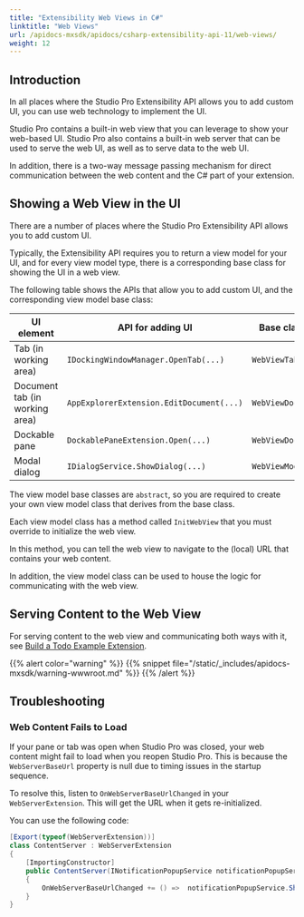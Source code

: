 ```yaml
---
title: "Extensibility Web Views in C#"
linktitle: "Web Views"
url: /apidocs-mxsdk/apidocs/csharp-extensibility-api-11/web-views/
weight: 12
---
```


## Introduction

In all places where the Studio Pro Extensibility API allows you to add custom UI, you can use web technology to implement the UI.

Studio Pro contains a built-in web view that you can leverage to show your web-based UI.
Studio Pro also contains a built-in web server that can be used to serve the web UI, as well as to serve data to the web UI.

In addition, there is a two-way message passing mechanism for direct communication between the web content and the C# part of your extension.

## Showing a Web View in the UI

There are a number of places where the Studio Pro Extensibility API allows you to add custom UI.

Typically, the Extensibility API requires you to return a view model for your UI, and for every view model type, there is a corresponding base class for showing the UI in a web view.

The following table shows the APIs that allow you to add custom UI, and the corresponding view model base class:

| UI element                     | API for adding UI                        | Base class for view model      |
|--------------------------------|------------------------------------------|--------------------------------|
| Tab (in working area)          | `IDockingWindowManager.OpenTab(...)`     | `WebViewTabViewModel`          |
| Document tab (in working area) | `AppExplorerExtension.EditDocument(...)` | `WebViewDocumentTabViewModel`  |
| Dockable pane                  | `DockablePaneExtension.Open(...)`        | `WebViewDockablePaneViewModel` |
| Modal dialog                   | `IDialogService.ShowDialog(...)`         | `WebViewModalDialogViewModel`  |

The view model base classes are `abstract`, so you are required to create your own view model class that derives from the base class.

Each view model class has a method called `InitWebView` that you must override to initialize the web view.

In this method, you can tell the web view to navigate to the (local) URL that contains your web content.

In addition, the view model class can be used to house the logic for communicating with the web view.

## Serving Content to the Web View

For serving content to the web view and communicating both ways with it, see [Build a Todo Example Extension](/apidocs-mxsdk/apidocs/csharp-extensibility-api-11/build-todo-example-extension/).

{{% alert color="warning" %}}
{{% snippet file="/static/_includes/apidocs-mxsdk/warning-wwwroot.md" %}}
{{% /alert %}}

## Troubleshooting

### Web Content Fails to Load

If your pane or tab was open when Studio Pro was closed, your web content might fail to load when you reopen Studio Pro. This is because the `WebServerBaseUrl` property is null due to timing issues in the startup sequence.

To resolve this, listen to `OnWebServerBaseUrlChanged` in your `WebServerExtension`. This will get the URL when it gets re-initialized.

You can use the following code:

```csharp
[Export(typeof(WebServerExtension))]
class ContentServer : WebServerExtension
{
    [ImportingConstructor]
    public ContentServer(INotificationPopupService notificationPopupService)
    {
        OnWebServerBaseUrlChanged += () =>  notificationPopupService.ShowNotification("Web Server Base Url Initialized", WebServerBaseUrl.ToString(), null, 2);
    }
}
```
